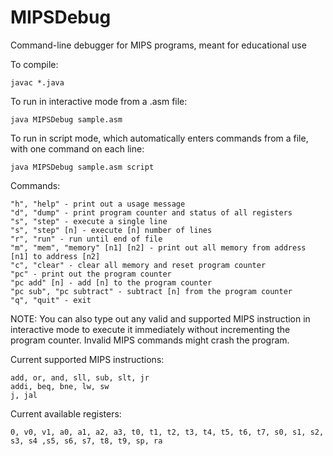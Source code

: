 # MIPSDebug
Command-line debugger for MIPS programs, meant for educational use

To compile: 
```
javac *.java
```
To run in interactive mode from a .asm file:
```
java MIPSDebug sample.asm
```
To run in script mode, which automatically enters commands from a file, with one command on each line:
```
java MIPSDebug sample.asm script
```
Commands:
```
"h", "help" - print out a usage message
"d", "dump" - print program counter and status of all registers
"s", "step" - execute a single line
"s", "step" [n] - execute [n] number of lines
"r", "run" - run until end of file
"m", "mem", "memory" [n1] [n2] - print out all memory from address [n1] to address [n2]
"c", "clear" - clear all memory and reset program counter
"pc" - print out the program counter
"pc add" [n] - add [n] to the program counter
"pc sub", "pc subtract" - subtract [n] from the program counter
"q", "quit" - exit
```
NOTE: You can also type out any valid and supported MIPS instruction in interactive mode to execute it immediately without incrementing the program counter. Invalid MIPS commands might crash the program.

Current supported MIPS instructions:
```
add, or, and, sll, sub, slt, jr
addi, beq, bne, lw, sw
j, jal
```
Current available registers:
```
0, v0, v1, a0, a1, a2, a3, t0, t1, t2, t3, t4, t5, t6, t7, s0, s1, s2, s3, s4 ,s5, s6, s7, t8, t9, sp, ra
```
	

